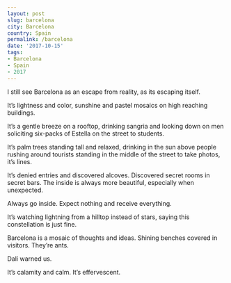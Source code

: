 ```yaml
---
layout: post
slug: barcelona
city: Barcelona
country: Spain
permalink: /barcelona
date: '2017-10-15'
tags:
- Barcelona
- Spain
- 2017
---
```


I still see Barcelona as an escape from reality, as its escaping itself.

It’s lightness and color, sunshine and pastel mosaics on high reaching buildings.

It’s a gentle breeze on a rooftop, drinking sangria and looking down on men soliciting six-packs of Estella on the street to students.

It’s palm trees standing tall and relaxed, drinking in the sun above people rushing around tourists standing in the middle of the street to take photos, it’s lines.

It’s denied entries and discovered alcoves.  Discovered secret rooms in secret bars. The inside is always more beautiful, especially when unexpected. 

Always go inside. Expect nothing and receive everything.

It’s watching lightning from a hilltop instead of stars, saying this constellation is just fine.

Barcelona is a mosaic of thoughts and ideas. Shining benches covered in visitors. They’re ants. 

Dalí warned us.

It’s calamity and calm. It’s effervescent.